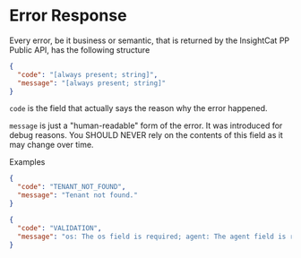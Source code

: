 # Error Response

Every error, be it business or semantic, that is returned by the InsightCat PP Public API, has the following structure
```json
{
  "code": "[always present; string]",
  "message": "[always present; string]"
}
```

`code` is the field that actually says the reason why the error happened.

`message` is just a "human-readable" form of the error. It was introduced for debug reasons. You SHOULD NEVER rely on the contents of this field as it may change over time. 

Examples
```json
{
  "code": "TENANT_NOT_FOUND",
  "message": "Tenant not found."
}
```
```json
{
  "code": "VALIDATION",
  "message": "os: The os field is required; agent: The agent field is required; tenantId: The tenant id field is required"
}
```
